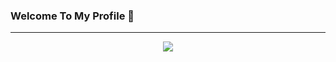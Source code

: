 ### Welcome To My Profile 👋
---
<div align="center"> <img src="https://github-readme-activity-graph.vercel.app/graph?username=qyyff&theme=xcode" /> </div>


